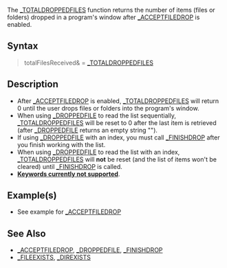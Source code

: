The [_TOTALDROPPEDFILES](_TOTALDROPPEDFILES) function returns the number of items (files or folders) dropped in a program's window after [_ACCEPTFILEDROP](_ACCEPTFILEDROP) is enabled.


## Syntax

>  totalFilesReceived& = [_TOTALDROPPEDFILES](_TOTALDROPPEDFILES)


## Description

* After [_ACCEPTFILEDROP](_ACCEPTFILEDROP) is enabled, [_TOTALDROPPEDFILES](_TOTALDROPPEDFILES) will return 0 until the user drops files or folders into the program's window.
* When using [_DROPPEDFILE](_DROPPEDFILE) to read the list sequentially, [_TOTALDROPPEDFILES](_TOTALDROPPEDFILES) will be reset to 0 after the last item is retrieved (after [_DROPPEDFILE](_DROPPEDFILE) returns an empty string "").
* If using [_DROPPEDFILE](_DROPPEDFILE) with an index, you must call [_FINISHDROP](_FINISHDROP) after you finish working with the list.
* When using [_DROPPEDFILE](_DROPPEDFILE) to read the list with an index, [_TOTALDROPPEDFILES](_TOTALDROPPEDFILES) will **not** be reset (and the list of items won't be cleared) until [_FINISHDROP](_FINISHDROP) is called.
* **[Keywords currently not supported](Keywords_currently_not_supported_by_QB64)**.


## Example(s)

* See example for [_ACCEPTFILEDROP](_ACCEPTFILEDROP)

## See Also

* [_ACCEPTFILEDROP](_ACCEPTFILEDROP), [_DROPPEDFILE](_DROPPEDFILE), [_FINISHDROP](_FINISHDROP)
* [_FILEEXISTS](_FILEEXISTS), [_DIREXISTS](_DIREXISTS)




